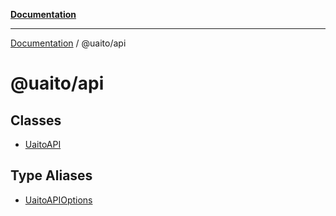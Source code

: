 [**Documentation**](../../README.md)

***

[Documentation](../../README.md) / @uaito/api

# @uaito/api

## Classes

- [UaitoAPI](classes/UaitoAPI.md)

## Type Aliases

- [UaitoAPIOptions](type-aliases/UaitoAPIOptions.md)
